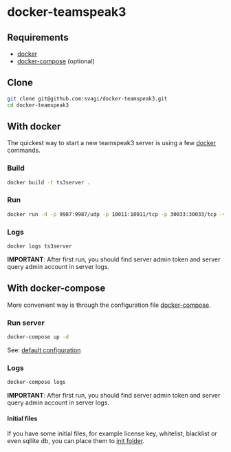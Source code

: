 # docker-teamspeak3

## Requirements
- [docker](https://github.com/docker/docker)
- [docker-compose](https://github.com/docker/compose) (optional)

## Clone
```sh
git clone git@github.com:svagi/docker-teamspeak3.git
cd docker-teamspeak3
```

## With docker
The quickest way to start a new teamspeak3 server is using a few [docker](https://github.com/docker/docker) commands.

### Build
```sh
docker build -t ts3server .
```

### Run
```sh
docker run -d -p 9987:9987/udp -p 10011:10011/tcp -p 30033:30033/tcp -v $(pwd)/init:/init --restart=always --name=ts3server ts3server
```

### Logs
```sh
docker logs ts3server
```
**IMPORTANT**: After first run, you should find server admin token and server query admin account in server logs.

## With docker-compose
More convenient way is through the configuration file  [docker-compose](https://github.com/docker/compose).

### Run server
```sh
docker-compose up -d
```
See: [default configuration](docker-compose.yml)

### Logs
```sh
docker-compose logs
```
**IMPORTANT**: After first run, you should find server admin token and server query admin account in server logs.

#### Initial files

If you have some initial files, for example license key, whitelist, blacklist or even sqllite db, you can place them to [init folder](init).
